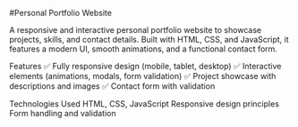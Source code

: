 #Personal Portfolio Website


A responsive and interactive personal portfolio website to showcase projects, skills, and contact details. Built with HTML, CSS, and JavaScript, it features a modern UI, smooth animations, and a functional contact form.

Features
✅ Fully responsive design (mobile, tablet, desktop)
✅ Interactive elements (animations, modals, form validation)
✅ Project showcase with descriptions and images
✅ Contact form with validation

Technologies Used
HTML, CSS, JavaScript
Responsive design principles
Form handling and validation
